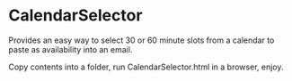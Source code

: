 # CalendarSelector
Provides an easy way to select 30 or 60 minute slots from a calendar to paste as availability into an email.

Copy contents into a folder, run CalendarSelector.html in a browser, enjoy. 

